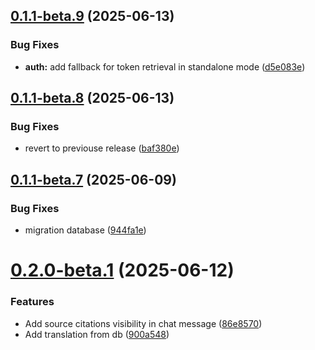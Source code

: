 ## [0.1.1-beta.9](https://github.com/apercky/documinds/compare/v0.1.1-beta.8...v0.1.1-beta.9) (2025-06-13)


### Bug Fixes

* **auth:** add fallback for token retrieval in standalone mode ([d5e083e](https://github.com/apercky/documinds/commit/d5e083e2c6fae1dab86bb0a18b1181b9f0918177))

## [0.1.1-beta.8](https://github.com/apercky/documinds/compare/v0.1.1-beta.7...v0.1.1-beta.8) (2025-06-13)


### Bug Fixes

* revert to previouse release ([baf380e](https://github.com/apercky/documinds/commit/baf380e3c69e5e782ffff27c5ad76227de54a232))

## [0.1.1-beta.7](https://github.com/apercky/documinds/compare/v0.1.1-beta.6...v0.1.1-beta.7) (2025-06-09)


### Bug Fixes

* migration database ([944fa1e](https://github.com/apercky/documinds/commit/944fa1e72fe3853d9c82b80c7341159b9874291e))

# [0.2.0-beta.1](https://github.com/apercky/documinds/compare/v0.1.1-beta.7...v0.2.0-beta.1) (2025-06-12)


### Features

* Add source citations visibility in chat message ([86e8570](https://github.com/apercky/documinds/commit/86e8570a5951c9b6ded8dd2d0eca900559259bcd))
* Add translation from db ([900a548](https://github.com/apercky/documinds/commit/900a548c0f0431786f1feeb7fd5637bde1bb890e))
